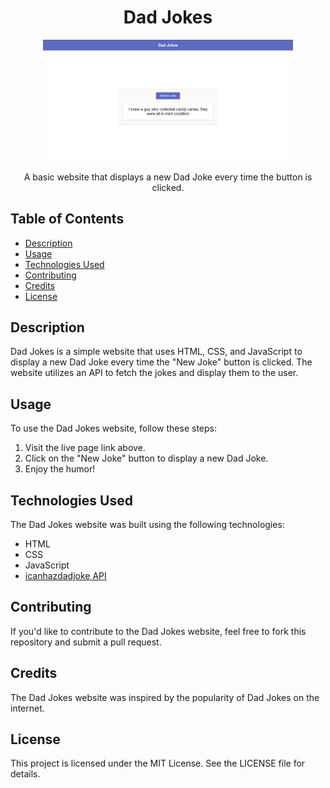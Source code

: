 <h1 align="center">Dad Jokes</h1>

<p align="center">
  <img src="./dadjokes.png" alt="Dad Jokes" width="400" />
</p>

<p align="center">A basic website that displays a new Dad Joke every time the button is clicked.</p>

## Table of Contents

- [Description](#description)
- [Usage](#usage)
- [Technologies Used](#technologies-used)
- [Contributing](#contributing)
- [Credits](#credits)
- [License](#license)

## Description

Dad Jokes is a simple website that uses HTML, CSS, and JavaScript to display a new Dad Joke every time the "New Joke" button is clicked. The website utilizes an API to fetch the jokes and display them to the user.

## Usage

To use the Dad Jokes website, follow these steps:

1. Visit the live page link above.
2. Click on the "New Joke" button to display a new Dad Joke.
3. Enjoy the humor!

## Technologies Used

The Dad Jokes website was built using the following technologies:

- HTML
- CSS
- JavaScript
- [icanhazdadjoke API](https://icanhazdadjoke.com/api)

## Contributing

If you'd like to contribute to the Dad Jokes website, feel free to fork this repository and submit a pull request.

## Credits

The Dad Jokes website was inspired by the popularity of Dad Jokes on the internet.

## License

This project is licensed under the MIT License. See the LICENSE file for details.
